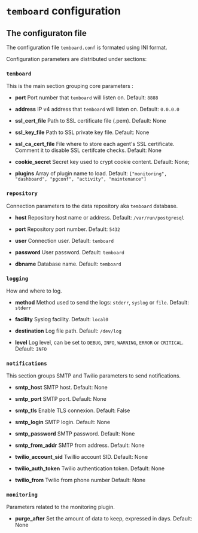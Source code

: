 # `temboard` configuration

## The configuraton file

The configuration file `temboard.conf` is formated using INI format.

Configuration parameters are distributed under sections:


### `temboard`

This is the main section grouping core parameters :


  - **port**
  Port number that `temboard` will listen on.
  Default: `8888`

  - **address**
  IP v4 address that `temboard` will listen on.
  Default: `0.0.0.0`

  - **ssl_cert_file**
  Path to SSL certificate file (.pem).
  Default: None

  - **ssl_key_file**
  Path to SSL private key file.
  Default: None

  - **ssl_ca_cert_file**
  File where to store each agent's SSL certificate. Comment it to disable SSL
  certifcate checks.
  Default: None

  - **cookie_secret**
  Secret key used to crypt cookie content.
  Default: None;

  - **plugins**
  Array of plugin name to load.
  Default: `["monitoring", "dashboard", "pgconf", "activity", "maintenance"]`


### `repository`

Connection parameters to the data repository aka `temboard` database.


  - **host**
  Repository host name or address.
  Default: `/var/run/postgresql`

  - **port**
  Repository port number.
  Default: `5432`

  - **user**
  Connection user.
  Default: `temboard`

  - **password**
  User password.
  Default: `temboard`

  - **dbname**
  Database name.
  Default: `temboard`


### `logging`

How and where to log.


  - **method**
  Method used to send the logs: `stderr`, `syslog` or `file`.
  Default: `stderr`

  - **facility**
  Syslog facility.
  Default: `local0`

  - **destination**
  Log file path.
  Default: `/dev/log`

  - **level**
  Log level, can be set to `DEBUG`, `INFO`, `WARNING`, `ERROR` or `CRITICAL`.
  Default: `INFO`


### `notifications`

This section groups SMTP and Twilio parameters to send notifications.


  - **smtp_host**
  SMTP host.
  Default: None

  - **smtp_port**
  SMTP port.
  Default: None

  - **smtp_tls**
  Enable TLS connexion.
  Default: False

  - **smtp_login**
  SMTP login.
  Default: None

  - **smtp_password**
  SMTP password.
  Default: None

  - **smtp_from_addr**
  SMTP from address.
  Default: None

  - **twilio_account_sid**
  Twillio account SID.
  Default: None

  - **twilio_auth_token**
  Twilio authentication token.
  Default: None

  - **twilio_from**
  Twilio from phone number
  Default: None


### `monitoring`

Parameters related to the monitoring plugin.


  - **purge_after**
  Set the amount of data to keep, expressed in days.
  Default: None
